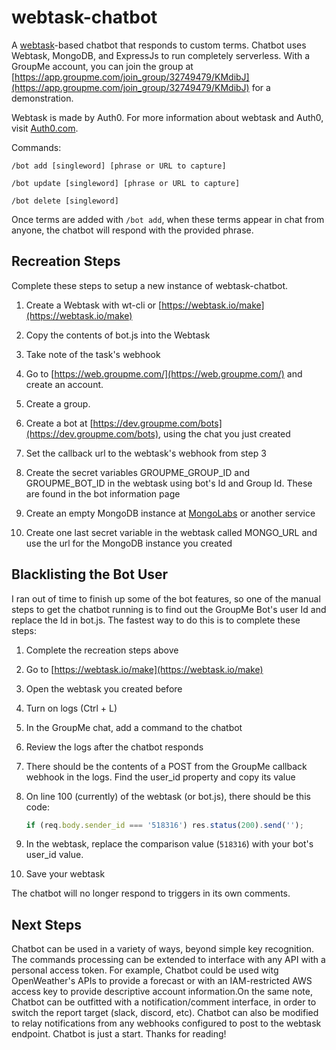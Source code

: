 # webtask-chatbot
A [webtask](webtask.io)-based chatbot  that responds to custom terms. Chatbot uses Webtask, MongoDB, and ExpressJs to run completely serverless. With a GroupMe account, you can join the group at [https://app.groupme.com/join_group/32749479/KMdibJ](https://app.groupme.com/join_group/32749479/KMdibJ) for a demonstration.

Webtask is made by Auth0. For more information about webtask and Auth0, visit [Auth0.com](https://auth0.com).

Commands:
```
/bot add [singleword] [phrase or URL to capture]

/bot update [singleword] [phrase or URL to capture]

/bot delete [singleword]
```
Once terms are added with `/bot add`, when these terms appear in chat from anyone, the chatbot will respond with the provided phrase.

## Recreation Steps
Complete these steps to setup a new instance of webtask-chatbot.
1. Create a Webtask with wt-cli or [https://webtask.io/make](https://webtask.io/make)
2. Copy the contents of bot.js into the Webtask
3. Take note of the task's webhook

4. Go to [https://web.groupme.com/](https://web.groupme.com/) and create an account. 
5. Create a group.
6. Create a bot at [https://dev.groupme.com/bots](https://dev.groupme.com/bots), using the chat you just created
7. Set the callback url to the webtask's webhook from step 3
8. Create the secret variables GROUPME_GROUP_ID and GROUPME_BOT_ID in the webtask using bot's Id and Group Id. These are found in the bot information page
9. Create an empty MongoDB instance at [MongoLabs](https://mlab.com/home) or another service
10. Create one last secret variable in the webtask called MONGO_URL and use the url for the MongoDB instance you created

## Blacklisting the Bot User
I ran out of time to finish up some of the bot features, so one of the manual steps to get the chatbot running is to find out the GroupMe Bot's user Id and replace the Id in bot.js.
The fastest way to do this is to complete these steps:
1. Complete the recreation steps above
2. Go to [https://webtask.io/make](https://webtask.io/make)
3. Open the webtask you created before
4. Turn on logs (Ctrl + L)
5. In the GroupMe chat, add a command to the chatbot
6. Review the logs after the chatbot responds
7. There should be the contents of a POST from the GroupMe callback webhook in the logs. Find the user_id property and copy its value
8. On line 100 (currently) of the webtask (or bot.js), there should be this code:

   ```javascript
   if (req.body.sender_id === '518316') res.status(200).send('');
   ```
9. In the webtask, replace the comparison value (`518316`) with your bot's user_id value.
10. Save your webtask

The chatbot will no longer respond to triggers in its own comments.


## Next Steps
Chatbot can be used in a variety of ways, beyond simple key recognition. The commands processing can be extended to interface with any API with a personal access token. For example, Chatbot could be used witg OpenWeather's APIs to provide a forecast or with an IAM-restricted AWS access key to provide descriptive account information.On the same note, Chatbot can be outfitted with a notification/comment interface, in order to switch the report target (slack, discord, etc). Chatbot can also be modified to relay notifications from any webhooks configured to post to the webtask endpoint. Chatbot is just a start. Thanks for reading!
